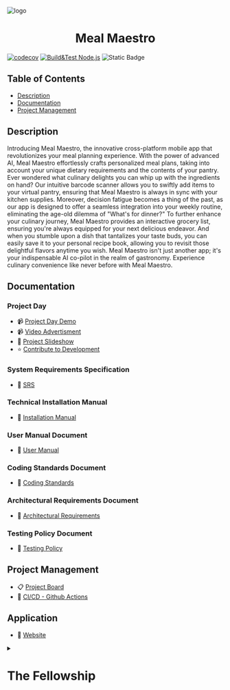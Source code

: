 ![logo](https://github.com/COS301-SE-2023/Meal-Maestro/assets/78735770/6e4484b6-7167-4afb-a941-78e902ac6f6f)
<h1 align="center"> Meal Maestro </h1>

[![codecov](https://codecov.io/gh/COS301-SE-2023/Meal-Maestro/branch/development/graph/badge.svg?token=TUYXXQO1FK)](https://codecov.io/gh/COS301-SE-2023/Meal-Maestro)
[![Build&Test Node.js](https://github.com/COS301-SE-2023/Meal-Maestro/actions/workflows/buildAndTest.yml/badge.svg)](https://github.com/COS301-SE-2023/Meal-Maestro/actions/workflows/buildAndTest.yml)
![Static Badge](https://img.shields.io/badge/Red_Bull-Consumed-green)


## Table of Contents
- [Description](#description)
- [Documentation](#documentation)
- [Project Management](#project-management)

## Description

Introducing Meal Maestro, the innovative cross-platform mobile app that revolutionizes your meal planning experience. With the power of advanced AI, Meal Maestro effortlessly crafts personalized meal plans, taking into account your unique dietary requirements and the contents of your pantry. Ever wondered what culinary delights you can whip up with the ingredients on hand? Our intuitive barcode scanner allows you to swiftly add items to your virtual pantry, ensuring that Meal Maestro is always in sync with your kitchen supplies. Moreover, decision fatigue becomes a thing of the past, as our app is designed to offer a seamless integration into your weekly routine, eliminating the age-old dilemma of "What's for dinner?" To further enhance your culinary journey, Meal Maestro provides an interactive grocery list, ensuring you're always equipped for your next delicious endeavor. And when you stumble upon a dish that tantalizes your taste buds, you can easily save it to your personal recipe book, allowing you to revisit those delightful flavors anytime you wish. 
Meal Maestro isn't just another app; it's your indispensable AI co-pilot in the realm of gastronomy. Experience culinary convenience like never before with Meal Maestro.

## Documentation

### Project Day
- 📹 [Project Day Demo](https://youtu.be/ls89clmbUJ0)
- 📹 [Video Advertisment](https://youtu.be/w6rcWmC8gdo)
- 📰 [Project Slideshow](https://www.canva.com/design/DAFx4bkwGn0/SY-QM30P0vK9nhmOLRCnpg/edit?utm_content=DAFx4bkwGn0&utm_campaign=designshare&utm_medium=link2&utm_source=sharebutton)
- ⭐ [Contribute to Development](https://github.com/COS301-SE-2023/Meal-Maestro/blob/main/CONTRIBUTING.md)

### System Requirements Specification

- 📃 [SRS](https://docs.google.com/document/d/1yGrgTx9R4Mbimq7Fw-Z8slDKLCbLXii9hXrB4D8_clo/edit?usp=sharing)

### Technical Installation Manual

- 📖 [Installation Manual](https://docs.google.com/document/d/1q1G-NUT9rfDd2zlWS7SYJnYXWICxeHy6H322RTaM3Cg/edit?usp=sharing)

### User Manual Document

- 📃 [User Manual](https://docs.google.com/document/d/1xZFJfWNjgjoHvn9U5X1B9AnxyEgnXRfwtreeCtud2fU/edit?usp=sharing)

### Coding Standards Document

- 📃 [Coding Standards](https://docs.google.com/document/d/1kVnGl-BvSUdD4N9ta2LY5jSKuwUI7dawDJ8sjJxuMZc/edit?usp=sharing)

### Architectural Requirements Document

- 📃 [Architectural Requirements](https://docs.google.com/document/d/1GADUq8VWsgqLFTfSPIBHwsFnrli8AbZGp7uwuRqVZu8/edit?usp=sharing)

### Testing Policy Document

- 📃 [Testing Policy](https://docs.google.com/document/d/1eaa4MtHBVeKBffLzrD89ICBI439uYvGGv204FIzZsOk/edit?usp=sharing)

## Project Management

- 📋 [Project Board](https://github.com/COS301-SE-2023/Meal-Maestro/projects)
- 🤖 [CI/CD - Github Actions](https://github.com/COS301-SE-2023/Meal-Maestro/actions)

## Application

- 📱 [Website](http://skulderlock.co.za)


<details>
  <summary><h1>The Fellowship</h1></summary>

  | Member | Links | Profile |
  | :-: |-|-|
  | Theo le Roux <br> u04525087 | [![image](https://img.shields.io/badge/LinkedIn-0077B5?style=for-the-badge&logo=linkedin&logoColor=white "LinkedIn Profile")](https://www.linkedin.com/in/theodor-le-roux-123a4a274) <br> [![image](https://img.shields.io/badge/GitHub-100000?style=for-the-badge&logo=github&logoColor=white "Github Profile")](https://github.com/theodorleroux) | Theo has some industry experience in contributing to large projects, with a background in product design and a primary focus on backend coding. He recently took on the role of DevOps in a mini project, which will significantly contribute to managing workflow and ensuring continuous integration and delivery (CI/CD) in future endeavors.|
  | Ethan de Beer <br> u19042699 | [![image](https://img.shields.io/badge/LinkedIn-0077B5?style=for-the-badge&logo=linkedin&logoColor=white "LinkedIn Profile")](https://www.linkedin.com/in/ethan-de-beer-257403277) <br> [![image](https://img.shields.io/badge/GitHub-100000?style=for-the-badge&logo=github&logoColor=white "Github Profile")](https://github.com/SkulderLock) | Ethan is a proficient team player, adept at completing tasks swiftly and effectively. He has gained extensive experience working with multiple programming languages and designing both SQL and NoSQL databases. His expertise extends to building websites using vanilla JavaScript and the Angular framework, as well as developing web scrapers in Python. Moreover, Ethan harbors a keen interest in exploring AI and delving into its underlying technology. |
  | Franko Swanepoel <br> u20454661 | [![image](https://img.shields.io/badge/LinkedIn-0077B5?style=for-the-badge&logo=linkedin&logoColor=white "LinkedIn Profile")](https://www.linkedin.com/in/franko-swanepoel-1071b3277/) <br> [![image](https://img.shields.io/badge/GitHub-100000?style=for-the-badge&logo=github&logoColor=white "Github Profile")](https://github.com/Krygsmancode) | Franko is an intrigued and determined engineer who finds solutions to counter-intuitive problems. He has extensive experience in web development and programming, having developed his own webstore. Franko is proficient in a wide range of programming languages and technologies, including front-end frameworks and back-end services. In addition to his technical expertise, Franko has a keen interest in new and emerging technologies, including artificial intelligence. |
  | Wian du Toit <br> u21433748 | [![image](https://img.shields.io/badge/LinkedIn-0077B5?style=for-the-badge&logo=linkedin&logoColor=white "LinkedIn Profile")](https://www.linkedin.com/in/wian-du-toit-995238271) <br> [![image](https://img.shields.io/badge/GitHub-100000?style=for-the-badge&logo=github&logoColor=white "Github Profile")](https://github.com/gryffindor-coder) | Wian is a versatile and creative problem solver, able to effectively contribute to a wide range of tasks. With a solid background in coding since high school, he has experience working with languages such as Java, C++, and JavaScript. Wian is particularly motivated by AI and its future potential. Despite some shortcomings, like procrastination and occasionally focusing on trivial aspects, he addresses these issues through efficient planning, scheduling, and maintaining a clear goal plan. |
  | Amicke Croucamp <br> u20532009 | [![image](https://img.shields.io/badge/LinkedIn-0077B5?style=for-the-badge&logo=linkedin&logoColor=white "LinkedIn Profile")](https://www.linkedin.com/in/amicke-croucamp-3ab400277/) <br> [![image](https://img.shields.io/badge/GitHub-100000?style=for-the-badge&logo=github&logoColor=white "Github Profile")](https://github.com/AmickeC) | Amicke has been actively involved in project designing and web development. Over time, she has gained valuable experience in various aspects of software development. Recently, Amicke took on the major role of UI engineering for the mini-project and a minor role of integration engineering. While Amicke has experience in backend development, she prefers to focus mainly on frontend development, where she finds her passion and interest. She is especially intrigued by web development and can easily spend hours working on it, always looking for new challenges to improve her skills. |
  
  
</details>
<!-- ![Upl<svg id="eCqrQLbSgKi1" xmlns="http://www.w3.org/2000/svg" xmlns:xlink="http://www.w3.org/1999/xlink" viewBox="0 0 600 600" shape-rendering="geometricPrecision" text-rendering="geometricPrecision"><g transform="matrix(.803454 0 0 0.803454 58.963726 192.883044)"><rect width="314.408141" height="314.408141" rx="0" ry="0" transform="matrix(.853774-.60441 0.831789 0.582425 35.022734 217.435748)" fill="#f36f4b" stroke-width="0"/><path d="M296.5439,400.55484L44.20088,223.86235L296.65392,393.33747L520.9945,241.66015L296.5439,400.55484Z" fill="#fd815f" stroke-width="0"/><rect width="313.462622" height="51.444809" rx="0" ry="0" transform="matrix(.834873 0.584585 0 1.220775 35.070402 217.220789)" fill="#d65533" stroke="#e15f3b"/><path d="M-0.027883,-1.1901L321.368389,0.486548l-.008943,51.482881L-0.047342,50.820961L-0.027883,-1.1901Z" transform="matrix(-.834636 0.584419 0 1.220775 564.937597 212.012819)" fill="#e15f3b" stroke="#e15f3b"/></g><g transform="matrix(.803454 0 0 0.803454 58.963818 92.883044)"><rect width="314.408141" height="314.408141" rx="0" ry="0" transform="matrix(.853774-.60441 0.831789 0.582425 35.022734 217.435748)" fill="#53bb63" stroke-width="0"/><path d="M296.5439,400.55484L44.20088,223.86235L296.65392,393.33747L520.9945,241.66015L296.5439,400.55484Z" fill="#68d379" stroke-width="0"/><rect width="313.462622" height="51.444809" rx="0" ry="0" transform="matrix(.834873 0.584585 0 1.220775 35.070402 217.220789)" fill="#309e40" stroke-width="0"/><path d="M-0.027883,-1.1901L321.368389,0.486548l-.008943,51.482881L-0.047342,50.820961L-0.027883,-1.1901Z" transform="matrix(-.834636 0.584419 0 1.220775 564.937597 212.012819)" fill="#45ae55" stroke-width="0"/></g><g transform="matrix(.803454 0 0 0.803454 59.002116-7.116956)"><rect width="314.408141" height="314.408141" rx="0" ry="0" transform="matrix(.853774-.60441 0.831789 0.582425 35.022734 217.435748)" fill="#fcbd67" stroke-width="0"/><path d="M296.5439,400.55484L44.20088,223.86235L296.65392,393.33747L520.9945,241.66015L296.5439,400.55484Z" fill="#ffcf91" stroke-width="0"/><rect width="313.462622" height="51.444809" rx="0" ry="0" transform="matrix(.834873 0.584585 0 1.220775 35.070402 217.220789)" fill="#e88b1b" stroke="#e88b1b"/><path d="M-0.027883,-1.1901L321.368389,0.486548l-.008943,51.482881L-0.047342,50.820961L-0.027883,-1.1901Z" transform="matrix(-.834636 0.584419 0 1.220775 564.937597 212.012819)" fill="#f7941e" stroke="#f7941e"/></g><g transform="translate(.000001 0.000001)"><rect width="16.980809" height="16.980809" rx="4" ry="4" transform="matrix(.938997-.461003 0.728626 0.707245 163.69309 171.205565)" fill="#ffedd4" stroke-width="0"/><rect width="16.980809" height="16.980809" rx="4" ry="4" transform="matrix(.853774-.60441 0.831789 0.582425 186.003234 125.164628)" fill="#ffedd4" stroke-width="0"/><rect width="16.980809" height="16.980809" rx="4" ry="4" transform="matrix(.853774-.60441 0.831789 0.582425 200.501 215.087924)" fill="#ffedd4" stroke-width="0"/><rect width="16.980809" height="16.980809" rx="4" ry="4" transform="matrix(.691402-.489462 0.667627 0.467477 223.744268 163.59287)" fill="#ffedd4" stroke-width="0"/><rect width="16.980809" height="16.980809" rx="4" ry="4" transform="matrix(.708247-.769823 0.935326 0.395293 264.056319 223.212855)" fill="#ffedd4" stroke-width="0"/><rect width="16.980809" height="16.980809" rx="4" ry="4" transform="matrix(.708247-.769823 0.935326 0.395293 387.818972 206.281384)" fill="#ffedd4" stroke-width="0"/><rect width="16.980809" height="16.980809" rx="4" ry="4" transform="matrix(.853774-.60441 0.831789 0.582425 288.042444 180.196624)" fill="#ffedd4" stroke-width="0"/><rect width="16.980809" height="16.980809" rx="4" ry="4" transform="matrix(.853774-.60441 0.831789 0.582425 319.116198 104.40803)" fill="#ffedd4" stroke-width="0"/><rect width="16.980809" height="16.980809" rx="4" ry="4" transform="matrix(.634067-.448873 0.61774 0.432546 372.166922 167.795937)" fill="#ffedd4" stroke-width="0"/><rect width="16.980809" height="16.980809" rx="4" ry="4" transform="matrix(.853774-.60441 0.831789 0.582425 274.192922 267.769325)" fill="#ffedd4" stroke-width="0"/><rect width="16.980809" height="16.980809" rx="4" ry="4" transform="matrix(.641784-.454336 0.591314 0.414042 280.949326 73.500953)" fill="#ffedd4" stroke-width="0"/><rect width="16.980809" height="16.980809" rx="4" ry="4" transform="matrix(.853774-.60441 0.831789 0.582425 329.352641 152.947282)" fill="#ffedd4" stroke-width="0"/><rect width="16.980809" height="16.980809" rx="4" ry="4" transform="matrix(.853774-.60441 0.831789 0.582425 428.555805 164.992508)" fill="#ffedd4" stroke-width="0"/><rect width="16.980809" height="16.980809" rx="4" ry="4" transform="matrix(.61061-.432268 0.594887 0.416544 334.400922 238.342971)" fill="#ffedd4" stroke-width="0"/><rect width="16.980809" height="16.980809" rx="4" ry="4" transform="matrix(.708247-.769823 0.935326 0.395293 369.311723 109.505673)" fill="#ffedd4" stroke-width="0"/><rect width="16.980809" height="16.980809" rx="4" ry="4" transform="matrix(.890221-.549316 0.793369 0.633765 252.443165 123.074087)" fill="#ffedd4" stroke-width="0"/></g><path d="M302.968372,5.358403L80.433229,162.6901v60.013122l26.924806,19.463715-26.276016,19.78811-.179102,59.638043l28.263196,21.388365-27.753949,20.115248v57.79951L298.09667,573.161001L519.364397,415.294498l.76387-58.054133q-29.281691-20.369872-29.027067-20.369872t29.536314-20.879118l.254623-60.85499-26.480833-18.587508L520.38289,218.72524l.254624-61.618861L302.968372,5.358403Z" fill="none" stroke="#d57531" stroke-width="5" stroke-linejoin="bevel"/><path d="" fill="none" stroke="#3f5787" stroke-width="1.2"/></svg>
oading logo.svg…]() -->
